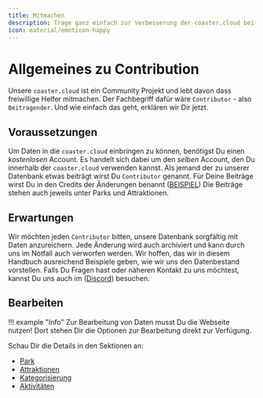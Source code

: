 ```yaml
---
title: Mitmachen
description: Trage ganz einfach zur Verbesserung der coaster.cloud bei.
icon: material/emoticon-happy
---
```

# Allgemeines zu Contribution

Unsere `coaster.cloud` ist ein Community Projekt und lebt davon dass freiwillige Helfer mitmachen.
Der Fachbegriff dafür wäre `Contributor` - also `Beitragender`. Und wie einfach das geht, erklären wir Dir jetzt.

## Voraussetzungen

Um Daten in die `coaster.cloud` einbringen zu können, benötigst Du einen *kostenlosen* Account. Es handelt sich dabei um den *selben* Account, den Du innerhalb der `coaster.cloud` verwenden kannst. Als jemand der zu unserer Datenbank etwas beiträgt wirst Du `Contributor` genannt. Für Deine Beiträge wirst Du in den Credits der Änderungen benannt ([BEISPIEL](https://coaster.cloud/de/activities)) Die Beiträge stehen auch jeweils unter Parks und Attraktionen.

## Erwartungen

Wir möchten jeden `Contributor` bitten, unsere Datenbank sorgfältig mit Daten anzureichern. Jede Änderung wird auch archiviert und kann durch uns im Notfall auch verworfen werden. Wir hoffen, das wir in diesem Handbuch ausreichend Beispiele geben, wie wir uns den Datenbestand vorstellen. Falls Du Fragen hast oder näheren Kontakt zu uns möchtest, kannst Du uns auch im ([Discord](/contact/#discord)) besuchen.

## Bearbeiten

!!! example "Info"
    Zur Bearbeitung von Daten musst Du die Webseite nutzen! Dort stehen Dir die Optionen zur Bearbeitung direkt zur Verfügung.

Schau Dir die Details in den Sektionen an:

* [Park](./park.md)
* [Attraktionen](./attraction.md)
* [Kategorisierung](./categories.md)
* [Aktivitäten](./activities.md)
